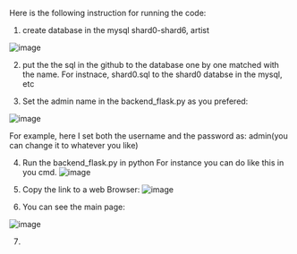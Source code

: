 Here is the following instruction for running the code:
1. create database in the mysql shard0-shard6, artist

![image](https://github.com/taigezhang/dsci-551-final-project/assets/43013752/5dbf20d3-ca5d-4e48-9c3b-4fc1ff4bfc50)

2. put the the sql in the github to the database one by one matched with the name.
  For instnace, shard0.sql to the shard0 databse in the mysql, etc

3. Set the admin name in the backend_flask.py as you prefered:

![image](https://github.com/taigezhang/dsci-551-final-project/assets/43013752/61a034b4-4f41-4101-b084-f36b478af2a5)

For example, here I set both the username and the password as: admin(you can change it to whatever you like)

 
4. Run the backend_flask.py in python
For instance you can do like this in you cmd.
![image](https://github.com/taigezhang/dsci-551-final-project/assets/43013752/82762e86-f81f-4471-97da-0eff8af64979)


5.  Copy the link to a web Browser:
![image](https://github.com/taigezhang/dsci-551-final-project/assets/43013752/d30f3511-3bea-469a-a1d9-e87d7b31b247)


6.  You can see the main page:

![image](https://github.com/taigezhang/dsci-551-final-project/assets/43013752/64ca24b8-695d-465e-b9a9-9077d3ed62fb)

    
7.  
